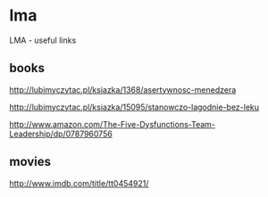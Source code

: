 # lma
LMA - useful links

## books

http://lubimyczytac.pl/ksiazka/1368/asertywnosc-menedzera

http://lubimyczytac.pl/ksiazka/15095/stanowczo-lagodnie-bez-leku

http://www.amazon.com/The-Five-Dysfunctions-Team-Leadership/dp/0787960756

## movies

http://www.imdb.com/title/tt0454921/
